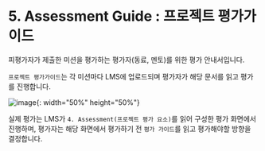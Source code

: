 # 5. Assessment Guide : 프로젝트 평가가이드

피평가자가 제출한 미션을 평가하는 평가자(동료, 멘토)를 위한 평가 안내서입니다.<br>

`프로젝트 평가가이드`는 각 미션마다 LMS에 업로드되며 평가자가 해당 문서를 읽고 평가를 진행합니다.<br>

![image](https://user-images.githubusercontent.com/68315073/117620331-5f389600-b1ab-11eb-9ac1-03c7c6843c93.png){: width="50%" height="50%"}

실제 평가는 LMS가 `4. Assessment(프로젝트 평가 요소)`를 읽어 구성한 평가 화면에서 진행하며, 평가자는 해당 화면에서 평가하기 전 `평가 가이드`를 읽고 평가해야할 방향을 결정합니다. 

<br><br>
